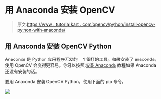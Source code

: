 # 用 Anaconda 安装 OpenCV

> 原文:[https://www . tutorial kart . com/opencv/python/install-opencv-python-with-anaconda/](https://www.tutorialkart.com/opencv/python/install-opencv-python-with-anaconda/)

## 用 Anaconda 安装 OpenCV Python

Anaconda 是 Python 应用程序开发的一个很好的工具。如果安装了 anaconda，使用 OpenCV 会变得更容易。你可以按照:[安装 Anaconda](https://www.tutorialkart.com/install-anaconda-python-ubuntu/) 教程如果 Anaconda 还没有安装的话。

要用 Anaconda 安装 OpenCV Python，使用下面的 pip 命令。

[![](../Images/925da31b32d6bc3827932f6c8afb11bb.png)](https://www.tutorialkart.com/)